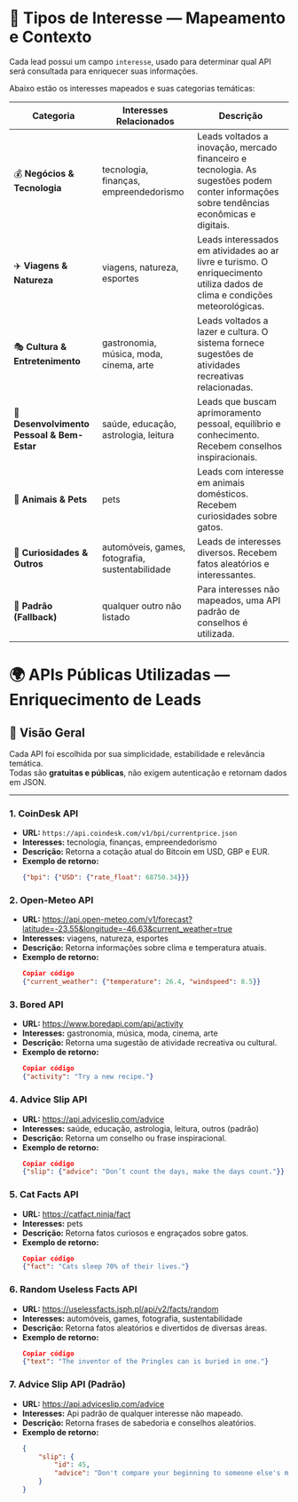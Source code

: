 # 🧠 Tipos de Interesse — Mapeamento e Contexto

Cada lead possui um campo `interesse`, usado para determinar qual API será consultada para enriquecer suas informações.

Abaixo estão os interesses mapeados e suas categorias temáticas:

| Categoria | Interesses Relacionados | Descrição |
|------------|--------------------------|------------|
| 💰 **Negócios & Tecnologia** | tecnologia, finanças, empreendedorismo | Leads voltados a inovação, mercado financeiro e tecnologia. As sugestões podem conter informações sobre tendências econômicas e digitais. |
| ✈️ **Viagens & Natureza** | viagens, natureza, esportes | Leads interessados em atividades ao ar livre e turismo. O enriquecimento utiliza dados de clima e condições meteorológicas. |
| 🎭 **Cultura & Entretenimento** | gastronomia, música, moda, cinema, arte | Leads voltados a lazer e cultura. O sistema fornece sugestões de atividades recreativas relacionadas. |
| 🌱 **Desenvolvimento Pessoal & Bem-Estar** | saúde, educação, astrologia, leitura | Leads que buscam aprimoramento pessoal, equilíbrio e conhecimento. Recebem conselhos inspiracionais. |
| 🐾 **Animais & Pets** | pets | Leads com interesse em animais domésticos. Recebem curiosidades sobre gatos. |
| 🔧 **Curiosidades & Outros** | automóveis, games, fotografia, sustentabilidade | Leads de interesses diversos. Recebem fatos aleatórios e interessantes. |
| 🧭 **Padrão (Fallback)** | qualquer outro não listado | Para interesses não mapeados, uma API padrão de conselhos é utilizada. |



# 🌍 APIs Públicas Utilizadas — Enriquecimento de Leads

## 🧩 Visão Geral
Cada API foi escolhida por sua simplicidade, estabilidade e relevância temática.  
Todas são **gratuitas e públicas**, não exigem autenticação e retornam dados em JSON.

---

### 1. **CoinDesk API**
- **URL:** `https://api.coindesk.com/v1/bpi/currentprice.json`
- **Interesses:** tecnologia, finanças, empreendedorismo  
- **Descrição:** Retorna a cotação atual do Bitcoin em USD, GBP e EUR.  
- **Exemplo de retorno:**
  ```json
  {"bpi": {"USD": {"rate_float": 68750.34}}}
    ```

### 2. Open-Meteo API
- **URL:** https://api.open-meteo.com/v1/forecast?latitude=-23.55&longitude=-46.63&current_weather=true
- **Interesses:** viagens, natureza, esportes
- **Descrição:** Retorna informações sobre clima e temperatura atuais.
- **Exemplo de retorno:**
    ```json
    Copiar código
    {"current_weather": {"temperature": 26.4, "windspeed": 8.5}}
    ```


### 3. Bored API
- **URL:** https://www.boredapi.com/api/activity
- **Interesses:** gastronomia, música, moda, cinema, arte
- **Descrição:** Retorna uma sugestão de atividade recreativa ou cultural.
- **Exemplo de retorno:**
    ```json
    Copiar código
    {"activity": "Try a new recipe."}
    ```

### 4. Advice Slip API
- **URL:** https://api.adviceslip.com/advice
- **Interesses:** saúde, educação, astrologia, leitura, outros (padrão)
- **Descrição:** Retorna um conselho ou frase inspiracional.
- **Exemplo de retorno:**
    ```json
    Copiar código
    {"slip": {"advice": "Don’t count the days, make the days count."}}
    ```

### 5. Cat Facts API
- **URL:** https://catfact.ninja/fact
- **Interesses:** pets
- **Descrição:** Retorna fatos curiosos e engraçados sobre gatos.
- **Exemplo de retorno:**
    ```json
    Copiar código
    {"fact": "Cats sleep 70% of their lives."}
    ```

### 6. Random Useless Facts API
- **URL:** https://uselessfacts.jsph.pl/api/v2/facts/random
- **Interesses:** automóveis, games, fotografia, sustentabilidade
- **Descrição:** Retorna fatos aleatórios e divertidos de diversas áreas.
- **Exemplo de retorno:**
    ```json
    Copiar código
    {"text": "The inventor of the Pringles can is buried in one."}
    ```

### 7. Advice Slip API (Padrão)
- **URL:** https://api.adviceslip.com/advice
- **Interesses:** Api padrão de qualquer interesse não mapeado.
- **Descrição:** Retorna frases de sabedoria e conselhos aleatórios.
- **Exemplo de retorno:**
    ```json
    {
        "slip": {
            "id": 45,
            "advice": "Don't compare your beginning to someone else's middle."
        }
    }
    ```